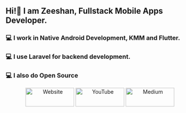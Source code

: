 <h2><b>Hi!👋 I am Zeeshan, Fullstack Mobile Apps Developer.</b></h2>

<h3>💻 I work in Native Android Development, KMM and Flutter.</h3>
<h3>💻 I use <b>Laravel</b> for backend development.</h3>
<h3>💻 I also do Open Source</h3>

<p align="center">
  <a href="https://dev-scion.tech"><img src="https://raw.githubusercontent.com/zeeshanali-k/zeeshanali-k/master/assets/website.png" height="50" width="130" alt="Website"></a>
	<a href="https://www.youtube.com/@devscion"><img src="https://raw.githubusercontent.com/zeeshanali-k/zeeshanali-k/master/assets/youtube.png" height="50" width="130" alt="YouTube"></a>
  <a href="https://zeeshan-ali.medium.com"><img src="https://raw.githubusercontent.com/zeeshanali-k/zeeshanali-k/master/assets/medium.png" height="50" width="130" alt="Medium"></a>
  
	
</p>
